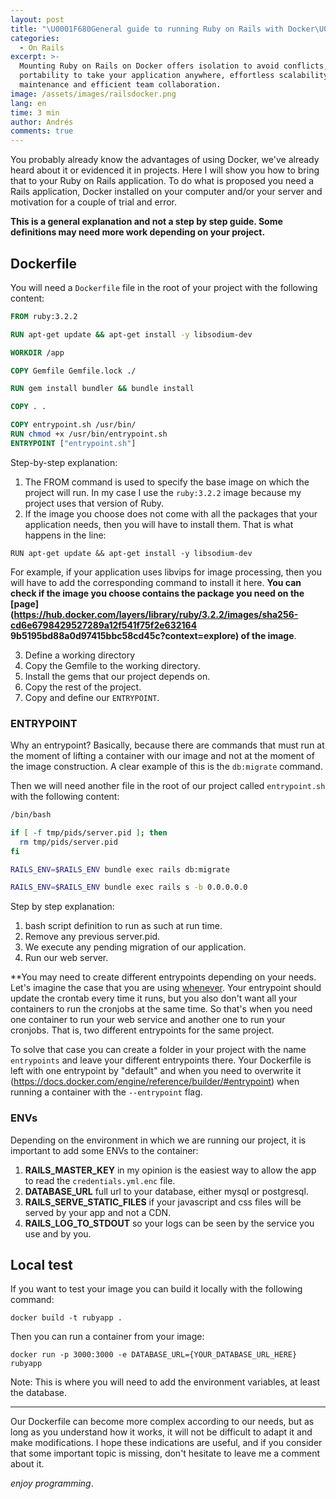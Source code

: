 ```yaml
---
layout: post
title: "\U0001F680General guide to running Ruby on Rails with Docker\U0001F680"
categories:
  - On Rails
excerpt: >-
  Mounting Ruby on Rails on Docker offers isolation to avoid conflicts,
  portability to take your application anywhere, effortless scalability, easy
  maintenance and efficient team collaboration.
image: /assets/images/railsdocker.png
lang: en
time: 3 min
author: Andrés
comments: true
---
```

You probably already know the advantages of using Docker, we've already heard about it or evidenced it in projects. Here I will show you how to bring that to your Ruby on Rails application. To do what is proposed you need a Rails application, Docker installed on your computer and/or your server and motivation for a couple of trial and error.

**This is a general explanation and not a step by step guide. Some definitions may need more work depending on your project.**

## Dockerfile

You will need a `Dockerfile` file in the root of your project with the following content:

```Dockerfile
FROM ruby:3.2.2

RUN apt-get update && apt-get install -y libsodium-dev

WORKDIR /app

COPY Gemfile Gemfile.lock ./

RUN gem install bundler && bundle install

COPY . .

COPY entrypoint.sh /usr/bin/
RUN chmod +x /usr/bin/entrypoint.sh
ENTRYPOINT ["entrypoint.sh"]

```

Step-by-step explanation:

1. The FROM command is used to specify the base image on which the project will run. In my case I use the `ruby:3.2.2` image because my project uses that version of Ruby.
2. If the image you choose does not come with all the packages that your application needs, then you will have to install them. That is what happens in the line:

```
RUN apt-get update && apt-get install -y libsodium-dev
```

For example, if your application uses libvips for image processing, then you will have to add the corresponding command to install it here.
**You can check if the image you choose contains the package you need on the [page](<https://hub.docker.com/layers/library/ruby/3.2.2/images/sha256-cd6e6798429527289a12f541f75f2e632164>
9b5195bd88a0d97415bbc58cd45c?context=explore) of the image**.

3. Define a working directory
4. Copy the Gemfile to the working directory.
5. Install the gems that our project depends on.
6. Copy the rest of the project.
7. Copy and define our `ENTRYPOINT`.

### ENTRYPOINT

Why an entrypoint? Basically, because there are commands that must run at the moment of lifting a container with our image and not at the moment of the image construction. A clear example of this is the `db:migrate` command.

Then we will need another file in the root of our project called `entrypoint.sh` with the following content:

```bash
/bin/bash

if [ -f tmp/pids/server.pid ]; then
  rm tmp/pids/server.pid
fi

RAILS_ENV=$RAILS_ENV bundle exec rails db:migrate

RAILS_ENV=$RAILS_ENV bundle exec rails s -b 0.0.0.0.0
```

Step by step explanation:

1. bash script definition to run as such at run time.
2. Remove any previous server.pid.
3. We execute any pending migration of our application.
4. Run our web server.

\*\*You may need to create different entrypoints depending on your needs. Let's imagine the case that you are using [whenever](https://github.com/javan/whenever). Your entrypoint should update the crontab every time it runs, but you also don't want all your containers to run the cronjobs at the same time. So that's when you need one container to run your web service and another one to run your cronjobs. That is, two different entrypoints for the same project.

To solve that case you can create a folder in your project with the name `entrypoints` and leave your different entrypoints there. Your Dockerfile is left with one entrypoint by "default" and when you need to overwrite it (<https://docs.docker.com/engine/reference/builder/#entrypoint>) when running a container with the `--entrypoint` flag.

### ENVs

Depending on the environment in which we are running our project, it is important to add some ENVs to the container:

1. **RAILS_MASTER_KEY** in my opinion is the easiest way to allow the app to read the `credentials.yml.enc` file.
2. **DATABASE_URL** full url to your database, either mysql or postgresql.
3. **RAILS_SERVE_STATIC_FILES** if your javascript and css files will be served by your app and not a CDN.
4. **RAILS_LOG_TO_STDOUT** so your logs can be seen by the service you use and by you.

## Local test

If you want to test your image you can build it locally with the following command:

```
docker build -t rubyapp .
```

Then you can run a container from your image:

```
docker run -p 3000:3000 -e DATABASE_URL={YOUR_DATABASE_URL_HERE} rubyapp
```

Note: This is where you will need to add the environment variables, at least the database.

---

Our Dockerfile can become more complex according to our needs, but as long as you understand how it works, it will not be difficult to adapt it and make modifications. I hope these indications are useful, and if you consider that some important topic is missing, don't hesitate to leave me a comment about it.

_enjoy programming_.

